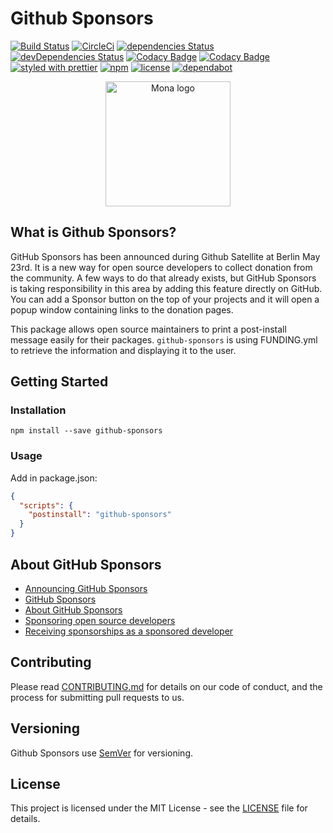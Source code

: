 # Github Sponsors

[![Build Status](https://travis-ci.org/Ffloriel/github-sponsors.svg?branch=master)]()
[![CircleCi](https://circleci.com/gh/Ffloriel/github-sponsors/tree/master.svg?style=shield)]()
[![dependencies Status](https://david-dm.org/ffloriel/github-sponsors/status.svg)](https://david-dm.org/ffloriel/github-sponsors)
[![devDependencies Status](https://david-dm.org/ffloriel/github-sponsors/dev-status.svg)](https://david-dm.org/ffloriel/github-sponsors?type=dev)
[![Codacy Badge](https://api.codacy.com/project/badge/Grade/e89da576413e44b5943d504bb134edb5)](https://www.codacy.com/app/florielfedry/github-sponsors?utm_source=github.com&amp;utm_medium=referral&amp;utm_content=Ffloriel/github-sponsors&amp;utm_campaign=Badge_Grade)
[![Codacy Badge](https://api.codacy.com/project/badge/Coverage/2f2f3fb0a5c541beab2018483e62a828)](https://www.codacy.com/app/Ffloriel/github-sponsors?utm_source=github.com&utm_medium=referral&utm_content=Ffloriel/github-sponsors&utm_campaign=Badge_Coverage)
[![styled with prettier](https://img.shields.io/badge/styled_with-prettier-ff69b4.svg)](https://github.com/prettier/prettier)
[![npm](https://img.shields.io/npm/v/github-sponsors.svg)](https://www.npmjs.com/package/github-sponsors)
[![license](https://img.shields.io/github/license/ffloriel/github-sponsors.svg)]()
[![dependabot](https://img.shields.io/badge/dependabot-enabled-brightgreen.svg?style=plastic&logo=dependabot)]()


<p align="center">
	<img src="https://github.githubassets.com/images/modules/site/sponsors/logo-mona.svg" height="200" width="200" alt="Mona logo"/>
</p>

## What is Github Sponsors?

GitHub Sponsors has been announced during Github Satellite at Berlin May 23rd. It is a new way for open source developers to collect donation from the community.
A few ways to do that already exists, but GitHub Sponsors is taking responsibility in this area by adding this feature directly on GitHub.
You can add a Sponsor button on the top of your projects and it will open a popup window containing links to the donation pages.

This package allows open source maintainers to print a post-install message easily for their packages. `github-sponsors` is using FUNDING.yml to retrieve the information and displaying it to the user.


## Getting Started

### Installation

```
npm install --save github-sponsors
```

### Usage

Add in package.json:

```json
{
  "scripts": {
    "postinstall": "github-sponsors"
  }
}
```

## About GitHub Sponsors

- [Announcing GitHub Sponsors](https://github.blog/2019-05-23-announcing-github-sponsors-a-new-way-to-contribute-to-open-source/)
- [GitHub Sponsors](https://github.com/sponsors)
- [About GitHub Sponsors](https://help.github.com/en/articles/about-github-sponsors)
- [Sponsoring open source developers](https://help.github.com/en/articles/sponsoring-open-source-developers)
- [Receiving sponsorships as a sponsored developer](https://help.github.com/en/articles/receiving-sponsorships-as-a-sponsored-developer)

## Contributing

Please read [CONTRIBUTING.md](./CONTRIBUTING.md) for details on our code of
conduct, and the process for submitting pull requests to us.

## Versioning

Github Sponsors use [SemVer](http://semver.org/) for versioning.

## License

This project is licensed under the MIT License - see the [LICENSE](LICENSE) file
for details.
